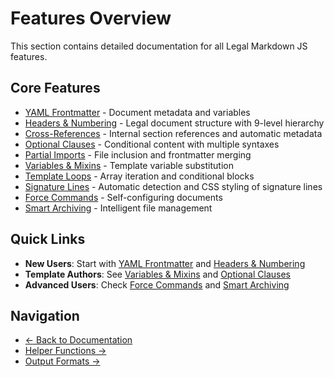 # Features Overview

This section contains detailed documentation for all Legal Markdown JS features.

## Core Features

- [YAML Frontmatter](yaml-frontmatter.md) - Document metadata and variables
- [Headers & Numbering](headers-numbering.md) - Legal document structure with
  9-level hierarchy
- [Cross-References](cross-references.md) - Internal section references and
  automatic metadata
- [Optional Clauses](optional-clauses.md) - Conditional content with multiple
  syntaxes
- [Partial Imports](partial-imports.md) - File inclusion and frontmatter merging
- [Variables & Mixins](mixins-variables.md) - Template variable substitution
- [Template Loops](template-loops.md) - Array iteration and conditional blocks
- [Signature Lines](signature-lines.md) - Automatic detection and CSS styling of
  signature lines
- [Force Commands](force-commands.md) - Self-configuring documents
- [Smart Archiving](smart-archiving.md) - Intelligent file management

## Quick Links

- **New Users**: Start with [YAML Frontmatter](yaml-frontmatter.md) and
  [Headers & Numbering](headers-numbering.md)
- **Template Authors**: See [Variables & Mixins](mixins-variables.md) and
  [Optional Clauses](optional-clauses.md)
- **Advanced Users**: Check [Force Commands](force-commands.md) and
  [Smart Archiving](smart-archiving.md)

## Navigation

- [← Back to Documentation](../README.md)
- [Helper Functions →](../helpers/README.md)
- [Output Formats →](../output/README.md)
